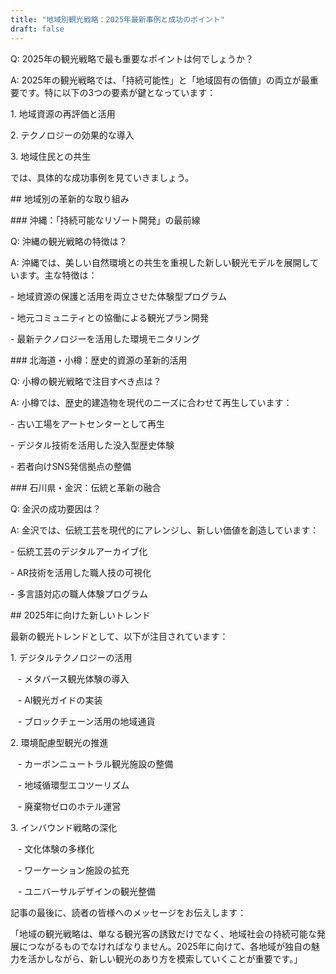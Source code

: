 ```yaml
---
title: "地域別観光戦略：2025年最新事例と成功のポイント"
draft: false
---
```


Q: 2025年の観光戦略で最も重要なポイントは何でしょうか？

A: 2025年の観光戦略では、「持続可能性」と「地域固有の価値」の両立が最重要です。特に以下の3つの要素が鍵となっています：

1\. 地域資源の再評価と活用

2\. テクノロジーの効果的な導入

3\. 地域住民との共生

では、具体的な成功事例を見ていきましょう。

\## 地域別の革新的な取り組み

\### 沖縄：「持続可能なリゾート開発」の最前線

Q: 沖縄の観光戦略の特徴は？

A: 沖縄では、美しい自然環境との共生を重視した新しい観光モデルを展開しています。主な特徴は：

\- 地域資源の保護と活用を両立させた体験型プログラム

\- 地元コミュニティとの協働による観光プラン開発

\- 最新テクノロジーを活用した環境モニタリング

\### 北海道・小樽：歴史的資源の革新的活用

Q: 小樽の観光戦略で注目すべき点は？

A: 小樽では、歴史的建造物を現代のニーズに合わせて再生しています：

\- 古い工場をアートセンターとして再生

\- デジタル技術を活用した没入型歴史体験

\- 若者向けSNS発信拠点の整備

\### 石川県・金沢：伝統と革新の融合

Q: 金沢の成功要因は？

A: 金沢では、伝統工芸を現代的にアレンジし、新しい価値を創造しています：

\- 伝統工芸のデジタルアーカイブ化

\- AR技術を活用した職人技の可視化

\- 多言語対応の職人体験プログラム

\## 2025年に向けた新しいトレンド

最新の観光トレンドとして、以下が注目されています：

1\. デジタルテクノロジーの活用

   - メタバース観光体験の導入

   - AI観光ガイドの実装

   - ブロックチェーン活用の地域通貨

2\. 環境配慮型観光の推進

   - カーボンニュートラル観光施設の整備

   - 地域循環型エコツーリズム

   - 廃棄物ゼロのホテル運営

3\. インバウンド戦略の深化

   - 文化体験の多様化

   - ワーケーション施設の拡充

   - ユニバーサルデザインの観光整備

記事の最後に、読者の皆様へのメッセージをお伝えします：

「地域の観光戦略は、単なる観光客の誘致だけでなく、地域社会の持続可能な発展につながるものでなければなりません。2025年に向けて、各地域が独自の魅力を活かしながら、新しい観光のあり方を模索していくことが重要です。」

